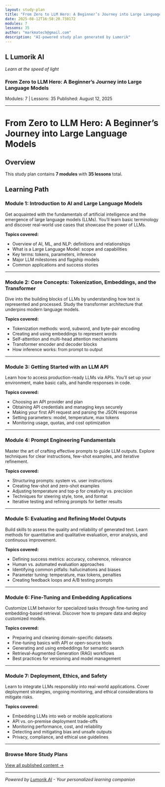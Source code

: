 ```yaml
---
layout: study-plan
title: "From Zero to LLM Hero: A Beginner’s Journey into Large Language Models"
date: 2025-08-12T16:58:20.738172
modules: 7
lessons: 35
author: "markmatech@gmail.com"
description: "AI-powered study plan generated by Lumorik"
---
```


## L   Lumorik AI

*Learn at the speed of light*

### From Zero to LLM Hero: A Beginner’s Journey into Large Language Models
Modules: 7 | Lessons: 35
Published: August 12, 2025

---

# From Zero to LLM Hero: A Beginner’s Journey into Large Language Models

## Overview

This study plan contains **7 modules** with **35 lessons** total.

## Learning Path

### Module 1: Introduction to AI and Large Language Models

Get acquainted with the fundamentals of artificial intelligence and the emergence of large language models (LLMs). You’ll learn basic terminology and discover real-world use cases that showcase the power of LLMs.

**Topics covered:**

- Overview of AI, ML, and NLP: definitions and relationships
- What is a Large Language Model: scope and capabilities
- Key terms: tokens, parameters, inference
- Major LLM milestones and flagship models
- Common applications and success stories

---

### Module 2: Core Concepts: Tokenization, Embeddings, and the Transformer

Dive into the building blocks of LLMs by understanding how text is represented and processed. Study the transformer architecture that underpins modern language models.

**Topics covered:**

- Tokenization methods: word, subword, and byte-pair encoding
- Creating and using embeddings to represent words
- Self-attention and multi-head attention mechanisms
- Transformer encoder and decoder blocks
- How inference works: from prompt to output

---

### Module 3: Getting Started with an LLM API

Learn how to access production-ready LLMs via APIs. You’ll set up your environment, make basic calls, and handle responses in code.

**Topics covered:**

- Choosing an API provider and plan
- Obtaining API credentials and managing keys securely
- Making your first API request and parsing the JSON response
- Setting parameters: model, temperature, max tokens
- Monitoring usage, quotas, and cost optimization

---

### Module 4: Prompt Engineering Fundamentals

Master the art of crafting effective prompts to guide LLM outputs. Explore techniques for clear instructions, few-shot examples, and iterative refinement.

**Topics covered:**

- Structuring prompts: system vs. user instructions
- Creating few-shot and zero-shot examples
- Adjusting temperature and top-p for creativity vs. precision
- Techniques for steering style, tone, and format
- Iterative testing and refining prompts for better results

---

### Module 5: Evaluating and Refining Model Outputs

Build skills to assess the quality and reliability of generated text. Learn methods for quantitative and qualitative evaluation, error analysis, and continuous improvement.

**Topics covered:**

- Defining success metrics: accuracy, coherence, relevance
- Human vs. automated evaluation approaches
- Identifying common pitfalls: hallucinations and biases
- Parameter tuning: temperature, max tokens, penalties
- Creating feedback loops and A/B testing prompts

---

### Module 6: Fine-Tuning and Embedding Applications

Customize LLM behavior for specialized tasks through fine-tuning and embedding-based retrieval. Discover how to prepare data and deploy customized models.

**Topics covered:**

- Preparing and cleaning domain-specific datasets
- Fine-tuning basics with API or open-source tools
- Generating and using embeddings for semantic search
- Retrieval-Augmented Generation (RAG) workflows
- Best practices for versioning and model management

---

### Module 7: Deployment, Ethics, and Safety

Learn to integrate LLMs responsibly into real-world applications. Cover deployment strategies, ongoing monitoring, and ethical considerations to mitigate risks.

**Topics covered:**

- Embedding LLMs into web or mobile applications
- API vs. on-premise deployment trade-offs
- Monitoring performance, cost, and reliability
- Detecting and mitigating bias and unsafe outputs
- Privacy, compliance, and ethical use guidelines


---

### Browse More Study Plans

[View all published content →](https://lumorikllc.github.io/learn/)

---

*Powered by [Lumorik AI](https://lumorik.ai) - Your personalized learning companion*

